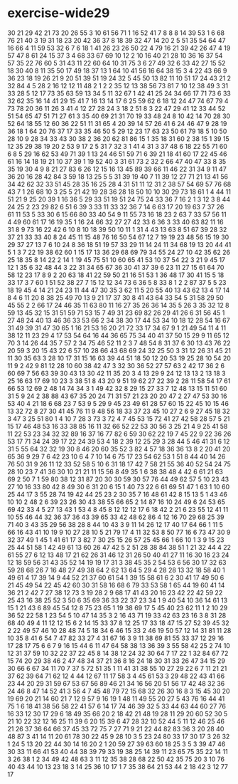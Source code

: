# exercise-wide29
30
21
29
42
21
73
20
26
55
3
10
61
56
71
1
16
52
41
7
8
8
8
14
39
53
1
6
68
76
21
40
3
19
31
18
23
20
42
36
37
8
18
39
32
47
14
20
2
5
51
35
54
64
47
16
66
4
11
59
53
32
6
7
6
18
1
41
26
23
26
50
22
4
79
16
21
39
42
26
47
4
19
57
47
8
61
24
15
37
3
4
68
33
67
69
10
12
2
10
16
40
21
28
10
36
16
37
54
57
35
22
76
60
5
31
43
11
22
60
64
10
31
75
3
6
27
49
32
6
33
42
27
15
52
18
30
40
8
11
35
50
17
49
18
37
13
1
64
10
41
56
16
64
38
15
3
4
22
43
66
9
36
23
18
19
26
21
9
20
51
39
51
19
24
32
5
45
50
13
82
11
10
51
17
24
43
21
2
32
84
4
5
28
2
16
12
12
11
48
2
1
2
2
35
12
13
38
56
73
81
7
10
12
38
49
3
31
33
28
5
12
17
73
35
63
59
13
34
5
11
32
67
1
42
41
25
24
34
66
17
71
73
6
33
32
62
35
16
14
41
29
15
41
7
16
13
14
17
6
25
59
62
6
18
12
24
47
74
67
79
4
73
78
20
36
11
26
3
41
4
12
27
28
24
3
18
2
51
8
3
22
47
29
41
12
33
44
52
51
54
65
47
51
71
27
61
3
35
40
69
21
31
70
19
33
48
24
8
10
42
14
70
28
30
52
64
18
55
12
60
36
22
51
11
31
65
4
20
39
14
57
26
41
6
24
46
47
9
28
19
36
18
1
64
20
76
37
17
33
35
46
50
5
29
12
23
17
63
23
50
61
79
18
5
10
50
28
10
9
28
34
33
43
30
38
2
36
20
62
81
86
15
1
35
18
31
60
2
38
15
1
39
15
12
35
29
38
19
20
2
53
9
17
2
5
31
7
32
3
1
41
4
31
3
37
48
6
18
22
55
71
60
6
8
5
29
16
62
53
49
71
39
1
13
24
46
51
59
71
6
39
21
18
41
60
17
22
45
46
61
16
14
18
19
21
10
37
39
1
19
52
40
3
31
61
73
2
32
2
66
47
40
47
33
8
35
35
19
30
4
9
8
21
27
83
6
26
12
15
16
13
45
89
39
66
11
46
22
31
34
9
11
47
36
20
16
28
42
84
3
59
18
13
25
5
5
31
39
19
40
7
11
39
12
27
71
21
13
41
56
34
42
62
32
33
51
45
28
35
16
25
28
4
31
51
11
12
31
2
38
57
54
69
57
76
68
43
7
1
26
68
10
3
25
5
21
42
19
28
36
28
18
50
10
10
30
29
73
18
61
1
4
44
11
51
21
9
25
20
39
1
16
36
5
29
33
51
19
51
24
75
24
33
36
7
16
2
1
3
12
3
8
44
24
25
2
23
29
82
6
51
6
39
3
33
11
33
32
36
7
14
6
63
17
20
19
63
7
37
26
61
11
53
5
33
30
6
15
66
80
33
40
54
9
11
55
73
16
18
23
2
63
7
33
57
56
11
4
49
60
61
17
16
19
35
1
16
24
66
32
27
27
42
33
6
36
3
33
40
63
82
11
16
31
8
9
73
16
22
42
6
10
8
10
18
39
50
10
11
1
31
4
43
13
63
8
51
67
39
28
32
37
21
33
33
40
8
24
45
11
15
48
76
16
50
54
67
12
7
19
19
23
48
56
15
19
30
29
37
27
13
7
6
10
24
8
36
18
51
19
57
33
29
11
14
24
11
34
68
19
13
20
44
41
5
1
3
7
22
19
38
62
60
1
15
17
13
36
29
68
69
79
34
55
24
27
10
42
35
62
26
25
18
35
8
14
22
2
14
1
19
45
75
51
10
60
65
41
53
10
37
54
22
3
21
9
45
17
12
1
35
6
32
48
44
3
22
31
34
65
67
36
30
41
37
39
6
23
11
27
15
61
64
70
58
12
23
17
8
9
2
20
63
18
41
22
59
50
21
16
51
53
1
36
48
17
30
41
15
5
18
33
17
3
7
60
1
51
52
38
27
7
15
12
12
34
73
6
36
5
8
33
8
1
2
2
87
37
5
5
23
18
19
45
4
14
21
24
23
11
44
47
30
35
3
62
11
5
20
55
40
13
43
62
13
4
17
14
8
4
6
11
20
8
38
25
49
70
13
9
21
17
37
30
8
41
43
64
33
54
5
31
58
29
50
45
55
2
2
66
17
24
46
35
11
63
80
11
16
27
35
26
36
14
35
5
26
3
35
32
12
8
59
13
45
32
15
31
51
59
71
53
15
7
49
31
23
69
82
26
29
41
26
6
31
56
45
1
27
48
24
40
13
46
36
33
53
66
2
34
38
30
17
44
53
34
10
18
12
28
54
16
67
31
49
39
31
47
30
65
1
16
21
53
16
20
21
72
33
17
34
67
9
1
21
49
54
11
4
11
38
12
11
23
29
4
17
53
54
64
16
44
36
65
75
34
40
41
37
50
15
29
9
11
65
12
70
3
14
26
44
35
7
57
2
34
75
46
52
11
2
3
7
48
54
8
31
37
6
30
13
43
76
22
20
59
3
20
15
43
22
6
57
10
28
66
43
68
69
24
32
25
50
3
31
12
26
31
45
21
11
30
35
63
3
28
10
17
31
15
16
63
39
44
51
18
50
12
20
53
19
25
28
10
54
20
11
9
2
42
9
81
12
28
10
60
38
42
47
3
32
30
36
52
27
57
63
2
42
17
36
2
6
60
69
7
56
63
39
30
43
13
30
42
11
35
20
3
4
13
29
9
24
12
13
13
2
13
18
3
25
16
63
17
69
10
23
3
38
51
8
43
20
9
51
19
62
27
22
39
2
28
11
58
54
17
61
66
53
12
69
2
48
14
74
34
3
1
49
42
32
8
29
15
27
33
7
12
48
13
15
11
51
60
31
5
9
24
2
38
88
43
67
35
20
24
71
31
57
21
23
20
20
47
2
27
47
53
30
16
53
40
4
21
18
6
68
23
7
53
9
5
29
9
45
23
49
61
28
57
60
15
22
45
10
15
46
13
32
72
8
27
30
41
45
76
11
9
48
56
18
33
37
23
45
10
27
2
6
9
27
45
18
32
3
47
3
25
51
80
1
4
10
7
28
3
73
3
72
4
7
45
53
15
72
41
27
42
58
28
57
5
21
15
17
46
48
53
16
33
38
85
16
11
32
66
52
22
53
30
56
3
25
21
4
9
25
41
58
11
22
53
23
34
32
32
89
16
37
16
77
82
6
59
30
62
22
19
7
45
22
9
22
36
26
53
17
71
34
24
39
17
22
24
39
53
4
18
2
39
12
25
29
3
28
44
5
46
41
31
6
12
31
5
55
64
32
32
19
30
8
46
20
60
35
52
3
82
4
57
18
36
36
13
8
2
20
41
20
65
36
9
29
7
6
42
23
10
6
4
7
10
14
6
75
17
23
54
62
53
1
51
8
44
40
14
26
76
50
31
9
26
11
12
33
52
58
5
10
6
31
18
17
42
7
58
21
55
36
40
52
54
24
75
28
10
23
7
41
36
30
10
21
21
11
15
56
8
49
35
1
6
38
38
48
4
42
6
61
21
63
69
2
50
7
1
59
80
38
12
31
87
20
30
30
59
30
57
76
44
49
62
57
5
10
23
43
27
10
16
33
80
42
8
49
30
6
31
20
6
15
1
40
73
22
6
61
69
51
47
1
63
1
10
60
25
44
17
3
55
28
74
19
42
44
25
23
2
30
35
7
16
48
61
42
8
15
13
5
1
43
46
10
10
2
48
2
6
39
23
26
30
43
38
55
66
65
2
14
87
16
10
24
49
6
24
53
65
69
42
33
4
5
27
13
43
1
53
4
8
45
8
12
12
12
17
6
18
42
2
21
6
23
55
12
41
11
10
55
46
44
32
36
37
36
43
39
65
33
42
48
62
86
4
12
16
70
29
68
25
39
71
40
3
43
35
29
56
38
28
8
44
10
43
3
9
11
14
26
12
17
40
17
64
66
1
11
5
66
16
43
41
10
19
9
10
27
28
10
5
21
79
17
4
11
32
53
8
50
77
16
6
73
47
30
9
32
37
49
1
45
1
41
61
17
3
82
7
30
25
15
26
57
25
45
66
1
66
10
1
3
9
15
23
25
44
51
58
1
42
49
61
13
60
26
47
42
5
2
51
28
38
84
38
51
1
21
32
44
4
22
61
55
27
6
12
13
48
17
21
62
26
31
46
12
31
26
50
40
41
27
11
16
30
16
23
24
12
18
59
56
31
43
35
52
14
19
19
17
31
3
38
45
35
2
54
53
6
56
30
17
32
63
59
28
68
26
7
16
48
27
49
38
64
2
62
13
64
5
29
4
28
28
13
32
18
58
40
1
49
61
4
17
39
14
9
44
52
21
37
60
61
54
1
39
15
58
61
6
2
30
41
17
49
50
6
21
45
49
54
22
45
42
60
30
31
58
16
68
6
79
33
53
58
1
65
44
19
60
41
14
36
21
2
42
7
27
38
12
73
3
19
28
2
9
68
17
41
43
20
16
23
42
22
42
59
22
25
43
16
38
25
52
3
50
6
35
69
36
33
22
37
23
34
1
9
40
54
10
36
14
61
13
15
1
21
43
6
89
45
54
12
8
75
23
65
1
19
38
69
17
5
45
40
23
62
11
1
2
10
29
36
52
22
58
1
23
54
5
10
47
14
35
3
2
16
43
71
19
33
42
63
23
16
3
8
31
28
68
40
49
4
11
12
12
15
6
2
14
15
33
37
8
12
25
17
33
18
47
15
27
52
39
45
32
2
22
49
57
46
10
28
48
74
5
18
34
6
46
15
33
2
46
19
50
57
12
14
31
81
11
28
10
35
8
41
6
54
7
47
82
33
27
4
31
67
16
3
9
11
38
69
81
55
33
37
12
29
16
17
28
17
75
6
6
7
9
16
15
44
6
11
47
64
58
38
13
36
39
3
55
58
42
25
2
74
10
12
31
37
59
10
32
22
37
22
45
8
14
38
12
24
32
30
64
7
17
22
1
32
84
67
72
15
74
20
29
38
46
2
47
48
34
37
21
36
8
16
24
18
30
31
33
26
47
34
15
29
30
66
6
67
34
11
70
7
37
5
72
51
35
1
11
41
31
38
55
10
27
29
22
6
7
11
21
21
37
62
39
64
71
62
12
4
44
12
67
11
17
58
3
4
45
61
53
3
29
48
22
43
41
66
23
44
20
29
31
59
67
53
67
56
89
46
21
34
16
56
20
51
56
17
42
48
32
36
24
46
8
47
14
52
41
3
56
4
7
45
48
79
72
15
68
32
26
30
16
8
3
15
45
30
20
19
69
20
21
14
60
21
7
12
9
57
9
16
19
1
48
11
49
55
20
27
5
43
76
16
44
41
75
1
6
18
41
38
56
58
22
41
57
6
14
17
74
46
39
32
5
33
44
63
44
60
27
76
16
33
12
30
17
29
6
18
49
35
66
20
2
18
42
21
48
19
28
11
29
20
60
52
30
5
21
10
22
32
12
16
25
11
39
6
20
15
39
6
47
28
32
10
52
44
5
11
12
46
25
46
21
26
37
36
64
66
37
45
33
72
75
7
27
71
9
21
22
44
82
83
36
3
20
28
40
48
87
3
41
14
11
20
61
78
30
22
45
9
28
10
3
5
23
24
80
33
17
30
17
3
26
32
1
24
5
13
20
22
44
30
14
16
20
2
1
20
59
27
39
63
60
18
25
3
5
3
39
47
46
30
33
11
66
41
53
40
44
38
39
79
33
19
38
25
14
39
11
23
65
75
35
22
14
11
3
26
38
1
2
34
49
42
48
63
3
11
12
35
38
28
68
22
50
42
35
75
20
3
10
76
40
43
44
10
13
23
18
3
14
25
36
10
17
1
7
35
38
64
21
53
44
2
18
42
3
12
77
17
